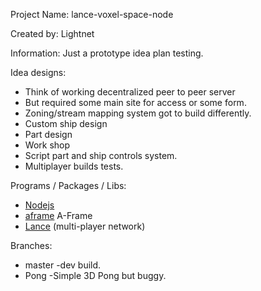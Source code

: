 Project Name: lance-voxel-space-node

Created by: Lightnet

Information: Just a prototype idea plan testing.

Idea designs:
 * Think of working decentralized peer to peer server
 * But required some main site for access or some form.
 * Zoning/stream mapping system got to build differently.
 * Custom ship design
 * Part design
 * Work shop
 * Script part and ship controls system.
 * Multiplayer builds tests.

Programs / Packages / Libs:
 * [Nodejs](https://nodejs.org)
 * [aframe](https://aframe.io/) A-Frame
 * [Lance](https://github.com/lance-gg/lance)  (multi-player network)


 Branches:
  * master -dev build.
  * Pong -Simple 3D Pong but buggy.
